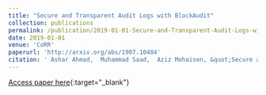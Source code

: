 ```yaml
---
title: "Secure and Transparent Audit Logs with BlockAudit"
collection: publications
permalink: /publication/2019-01-01-Secure-and-Transparent-Audit-Logs-with-BlockAudit
date: 2019-01-01
venue: 'CoRR'
paperurl: 'http://arxiv.org/abs/1907.10484'
citation: ' Ashar Ahmad,  Muhammad Saad,  Aziz Mohaisen, &quot;Secure and Transparent Audit Logs with BlockAudit.&quot; CoRR, 2019.'
---
```

[Access paper here](http://arxiv.org/abs/1907.10484){:target="_blank"}
